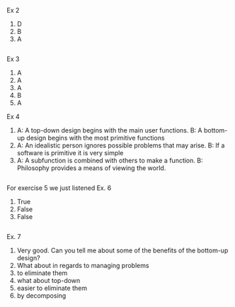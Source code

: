 Ex 2
1. D
2. B
3. A
```
```

Ex 3
1. A
2. A
3. A
4. B
5. A

Ex 4
1. A: A top-down design begins with the main user functions. B: A bottom-up design begins with the most primitive functions 
2. A: An idealistic person ignores possible problems that may arise. B: If a software is primitive it is very simple
3. A: A subfunction is combined with others to make a function. B: Philosophy provides a means of viewing the world.
```
```
For exercise 5 we just listened 
Ex. 6
1. True
2. False
3. False
```
```
Ex. 7
1. Very good. Can you tell me about some of the benefits of the bottom-up design?
2. What about in regards to managing problems
3. to eliminate them
4. what about top-down 
5. easier to eliminate them
6. by decomposing